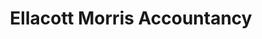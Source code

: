 ---
title: "Ellacott Morris Accountancy"
url: /clacton-on-sea/ellacott-morris-accountancy/
shop: doityourself
---